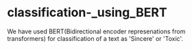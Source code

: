 # classification-_using_BERT
We have used BERT(Bidirectional encoder represenations from transformers) for classification of a text as 'Sincere' or 'Toxic'.
